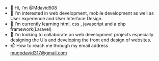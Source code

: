 - 👋 Hi, I’m @Mdavid508
- 👀 I’m interested in web development, mobile development as well as User experience and User Interface Design.
- 🌱 I’m currently learning html, css , javascript and a php framework(Laravel)
- 💞️ I’m looking to collaborate on web development projects especially designing the UIs and developing the front end design of websites.
- 📫 How to reach me through my email address mugodavid317@gmail.com

<!---
Mdavid508/Mdavid508 is a ✨ special ✨ repository because its `README.md` (this file) appears on your GitHub profile.
You can click the Preview link to take a look at your changes.
--->
